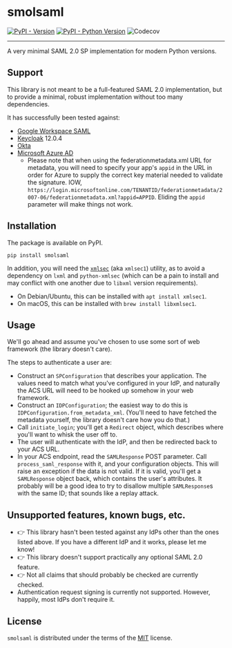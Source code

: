 # smolsaml

[![PyPI - Version](https://img.shields.io/pypi/v/smolsaml.svg)](https://pypi.org/project/smolsaml)
[![PyPI - Python Version](https://img.shields.io/pypi/pyversions/smolsaml.svg)](https://pypi.org/project/smolsaml)
![Codecov](https://img.shields.io/codecov/c/github/akx/smolsaml.svg)

---

A very minimal SAML 2.0 SP implementation for modern Python versions.

## Support

This library is not meant to be a full-featured SAML 2.0 implementation, but to provide a minimal,
robust implementation without too many dependencies.

It has successfully been tested against:

- [Google Workspace SAML](https://support.google.com/a/answer/6087519?hl=en)
- [Keycloak](https://www.keycloak.org/) 12.0.4
- [Okta](https://www.okta.com/)
- [Microsoft Azure AD](https://learn.microsoft.com/en-us/azure/active-directory/fundamentals/auth-saml)
  - Please note that when using the federationmetadata.xml URL for metadata,
    you will need to specify your app's `appid` in the URL in order for Azure
    to supply the correct key material needed to validate the signature.
    IOW, `https://login.microsoftonline.com/TENANTID/federationmetadata/2007-06/federationmetadata.xml?appid=APPID`.
    Eliding the `appid` parameter will make things not work.

## Installation

The package is available on PyPI.

```console
pip install smolsaml
```

In addition, you will need the [`xmlsec`](https://www.aleksey.com/xmlsec/xmlsec-man.html) (aka `xmlsec1`) utility,
as to avoid a dependency on `lxml` and `python-xmlsec` (which can be a pain to install and may conflict with
one another due to `libxml` version requirements).

- On Debian/Ubuntu, this can be installed with `apt install xmlsec1`.
- On macOS, this can be installed with `brew install libxmlsec1`.

## Usage

We'll go ahead and assume you've chosen to use some sort of web framework (the library doesn't care).

The steps to authenticate a user are:

- Construct an `SPConfiguration` that describes your application. The values need to match what you've
  configured in your IdP, and naturally the ACS URL will need to be hooked up somehow in your web framework.
- Construct an `IDPConfiguration`; the easiest way to do this is `IDPConfiguration.from_metadata_xml`.
  (You'll need to have fetched the metadata yourself, the library doesn't care how you do that.)
- Call `initiate_login`; you'll get a `Redirect` object, which describes where you'll want to whisk
  the user off to.
- The user will authenticate with the IdP, and then be redirected back to your ACS URL.
- In your ACS endpoint, read the `SAMLResponse` POST parameter.
  Call `process_saml_response` with it, and your configuration objects. This will raise an exception if the
  data is not valid. If it is valid, you'll get a `SAMLResponse` object back, which contains the user's
  attributes. It probably will be a good idea to try to disallow multiple `SAMLResponse`s with the same ID;
  that sounds like a replay attack.

## Unsupported features, known bugs, etc.

- :point_right: This library hasn't been tested against any IdPs other than the ones listed above.
  If you have a different IdP and it works, please let me know!
- :point_right: This library doesn't support practically any optional SAML 2.0 feature.
- :point_right: Not all claims that should probably be checked are currently checked.
- Authentication request signing is currently not supported. However, happily, most IdPs don't require it.

## License

`smolsaml` is distributed under the terms of the [MIT](https://spdx.org/licenses/MIT.html) license.
